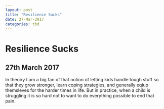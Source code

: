 ```yaml
---
layout: post
title: "Resilience Sucks"
date: 27-Mar-2017
categories: tbd
---
```


# Resilience Sucks

## 27th March 2017

In theoiry I am a big fan of that notion of letting kids handle tough stuff so that they grow stronger,   learn coping strategies, and generally eqiup themsleves for the harder times in life. But in practice, when a child is struggling it is so hard not to want to do everything possible to end that pain.
